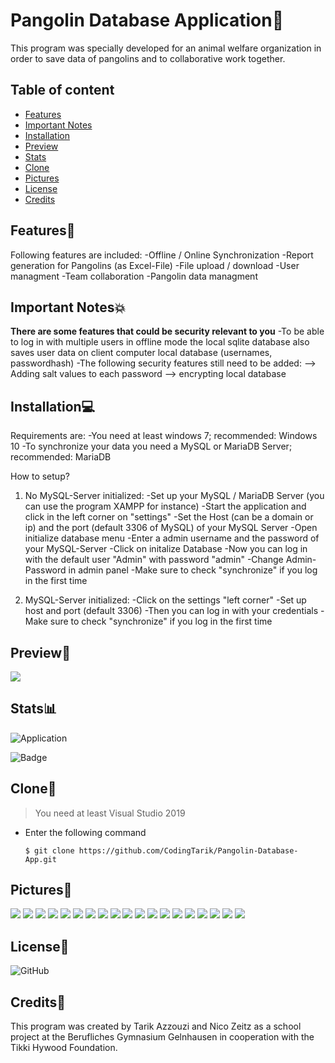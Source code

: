 # Pangolin Database Application🦔
This program was specially developed for an animal welfare organization in order to save data of pangolins and to collaborative work together. 

## Table of content
- [Features](#Features)
- [Important Notes](#Important-Notes)
- [Installation](#Installation)
- [Preview](#preview)
- [Stats](#stats)
- [Clone](#clone)
- [Pictures](#Pictures)
- [License](#License)
- [Credits](#Credits)

## Features🚦
Following features are included:
-Offline / Online Synchronization
-Report generation for Pangolins (as Excel-File)
-File upload / download
-User managment
-Team collaboration
-Pangolin data managment

## Important Notes💥
**There are some features that could be security relevant to you**
-To be able to log in with multiple users in offline mode the local sqlite database also saves user data on client computer local database (usernames, passwordhash)
-The following security features still need to be added:
--> Adding salt values to each password
--> encrypting local database

## Installation💻
Requirements are:
-You need at least windows 7; recommended: Windows 10 
-To synchronize your data you need a MySQL or MariaDB Server; recommended: MariaDB

How to setup?
1. No MySQL-Server initialized:
-Set up your MySQL / MariaDB Server (you can use the program XAMPP for instance)
-Start the application and click in the left corner on "settings"
-Set the Host (can be a domain or ip) and the port (default 3306 of MySQL) of your MySQL Server
-Open initialize database menu
-Enter a admin username and the password of your MySQL-Server
-Click on initalize Database
-Now you can log in with the default user "Admin" with password "admin"
-Change Admin-Password in admin panel
-Make sure to check "synchronize" if you log in the first time

2. MySQL-Server initialized:
-Click on the settings "left corner" 
-Set up host and port (default 3306)
-Then you can log in with your credentials
-Make sure to check "synchronize" if you log in the first time

## Preview🎈
![](Assets/pangolin.gif)

## Stats📊
![Application](https://github.com/CodingTarik/Pangolin-Database-Manager/workflows/.NET%20Core%20Desktop/badge.svg)

![Badge](https://img.shields.io/github/languages/code-size/CodingTarik/Pangolin-Database-Manager)

## Clone🔄
> You need at least Visual Studio 2019

- Enter the following command
  
  ```shell
  $ git clone https://github.com/CodingTarik/Pangolin-Database-App.git
  ```
## Pictures🎴
![](Assets/1.png)
![](Assets/2.png)
![](Assets/3.png)
![](Assets/4.png)
![](Assets/5.png)
![](Assets/6.png)
![](Assets/7.png)
![](Assets/8.png)
![](Assets/9.png)
![](Assets/10.png)
![](Assets/11.png)
![](Assets/12.png)
![](Assets/13.png)
![](Assets/14.png)
![](Assets/15.png)
![](Assets/16.png)
![](Assets/17.png)
![](Assets/18.png)
![](Assets/119.png)

## License📜
![GitHub](https://img.shields.io/github/license/CodingTarik/Pangolin-Database-Manager)

## Credits🧑
This program was created by Tarik Azzouzi and Nico Zeitz as a school project at the Berufliches Gymnasium Gelnhausen in cooperation with the Tikki Hywood Foundation.
